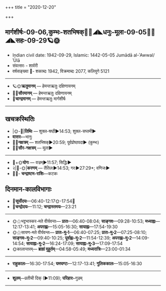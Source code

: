 +++
title = "2020-12-20"

+++
## मार्गशीर्षः-09-06,कुम्भः-शतभिषक्🌛🌌◢◣धनुः-मूला-09-05🌌🌞◢◣सहः-09-29🪐🌞
- Indian civil date: 1942-09-29, Islamic: 1442-05-05 Jumādā al-ʾAwwal/ʾŪlā
- संवत्सरः - शार्वरी
- वर्षसङ्ख्या 🌛- शकाब्दः 1942, विक्रमाब्दः 2077, कलियुगे 5121
___________________
- 🪐🌞**ऋतुमानम्** — हेमन्तऋतुः दक्षिणायनम्
- 🌌🌞**सौरमानम्** — हेमन्तऋतुः दक्षिणायनम्
- 🌛**चान्द्रमानम्** — हेमन्तऋतुः मार्गशीर्षः
___________________


## खचक्रस्थितिः
- |🌞-🌛|**तिथिः** — शुक्ल-षष्ठी►14:53; शुक्ल-सप्तमी►  
- **वासरः**—भानुः  
- 🌌🌛**नक्षत्रम्** — शतभिषक्►20:59; पूर्वप्रोष्ठपदा► (कुम्भः)  
- 🌌🌞**सौर-नक्षत्रम्** — मूला►  
___________________
- 🌛+🌞**योगः** — वज्रम्►11:57; सिद्धिः►  
- २|🌛-🌞|**करणम्** — तैतिलः►14:53; गरः►27:29*; वणिजः►  
- 🌌🌛- **चन्द्राष्टम-राशिः**—कटकः  


## दिनमान-कालविभागाः
- 🌅**सूर्योदयः**—06:40-12:17🌞️-17:54🌇  
- 🌛**चन्द्रोदयः**—11:12; **चन्द्रास्तमयः**—23:21  
___________________
- 🌞⚝भट्टभास्कर-मते वीर्यवन्तः— **प्रातः**—06:40-08:04; **साङ्गवः**—09:28-10:53; **मध्याह्नः**—12:17-13:41; **अपराह्णः**—15:05-16:30; **सायाह्नः**—17:54-19:30  
- 🌞⚝सायण-मते वीर्यवन्तः— **प्रातः-मु॰1**—06:40-07:25; **प्रातः-मु॰2**—07:25-08:10; **साङ्गवः-मु॰2**—09:40-10:25; **पूर्वाह्णः-मु॰2**—11:54-12:39; **अपराह्णः-मु॰2**—14:09-14:54; **सायाह्नः-मु॰2**—16:24-17:09; **सायाह्नः-मु॰3**—17:09-17:54  
- 🌞कालान्तरम्— **ब्राह्मं मुहूर्तम्**—04:58-05:49; **मध्यरात्रिः**—23:00-01:34  
___________________
- **राहुकालः**—16:30-17:54; **यमघण्टः**—12:17-13:41; **गुलिककालः**—15:05-16:30  
___________________
- **शूलम्**—प्रतीची दिक् (►11:09); **परिहारः**–गुडम्  
___________________
